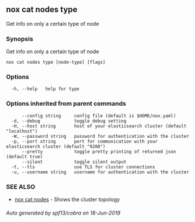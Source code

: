 ## nox cat nodes type

Get info on only a certain type of node

### Synopsis

Get info on only a certain type of node

```
nox cat nodes type [node-type] [flags]
```

### Options

```
  -h, --help   help for type
```

### Options inherited from parent commands

```
      --config string     config file (default is $HOME/nox.yaml)
  -d, --debug             toggle debug setting
  -H, --host string       host of your elasticsearch cluster (default "localhost")
  -W, --password string   password for authentication with the cluster
  -p, --port string       port for communication with your elasticsearch cluster (default "9200")
      --pretty            toggle pretty printing of returned json (default true)
      --silent            toggle silent output
  -t, --tls               use TLS for cluster connections
  -u, --username string   username for authentication with the cluster
```

### SEE ALSO

* [nox cat nodes](nox_cat_nodes.md)	 - Shows the cluster topology

###### Auto generated by spf13/cobra on 18-Jun-2019
